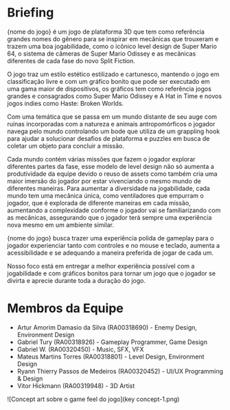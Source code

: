 # Briefing
{nome do jogo} é um jogo de plataforma 3D que tem como referência grandes nomes do gênero para se inspirar em mecânicas que trouxeram e trazem uma boa jogabilidade, como o icônico level design de Super Mario 64, o sistema de câmeras de Super Mario Odissey e as mecânicas diferentes de cada fase do novo Split Fiction.

O jogo traz um estilo estético estilizado e cartunesco, mantendo o jogo em classificação livre e com um gráfico bonito que pode ser executado em uma gama maior de dispositivos, os gráficos tem como referência jogos grandes e consagrados como Super Mario Odissey e A Hat in Time e novos jogos indies como Haste: Broken Worlds.

Com uma temática que se passa em um mundo distante de seu auge com ruínas incorporadas com a natureza e animais antropomórficos o jogador navega pelo mundo controlando um bode que utiliza de um grappling hook para ajudar a solucionar desafios de plataforma e puzzles em busca de coletar um objeto para concluir a missão.

Cada mundo contém várias missões que fazem o jogador explorar diferentes partes da fase, esse modelo de level design não só aumenta a produtividade da equipe devido o reuso de assets como também cria uma maior imersão do jogador por estar vivenciando o mesmo mundo de diferentes maneiras. Para aumentar a diversidade na jogabilidade, cada mundo tem uma mecânica única, como ventiladores que empurram o jogador, que é explorada de diferente maneiras em cada missão, aumentando a complexidade conforme o jogador vai se familiarizando com as mecânicas, assegurando que o jogador terá sempre uma experiência nova mesmo em um ambiente similar.

{nome do jogo} busca trazer uma experiência polida de gameplay para o jogador experienciar tanto com controles e no mouse e teclado, aumenta a acessibilidade e se adequando a maneira preferida de jogar de cada um.

Nosso foco está em entregar a melhor experiência possível com a jogabilidade e com gráficos bonitos para tornar um jogo que o jogador se divirta e aprecie durante toda a duração do jogo.

# Membros da Equipe
- Artur Amorim Damasio da Silva (RA00318690) - Enemy Design, Environment Design
- Gabriel Tury (RA00318926) - Gameplay Programmer, Game Design
- Gabriel W. (RA00320450) - Music, SFX, VFX
- Mateus Martins Torres (RA00318801) - Level Design, Environment Design
- Ryann Thierry Passos de Medeiros (RA00320452) - UI/UX Programming & Design
- Vitor Hickmann (RA00319948) - 3D Artist

![Concept art sobre o game feel do jogo](key concept-1.png)